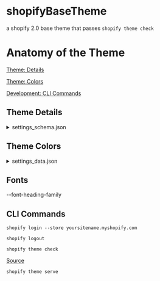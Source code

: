 # shopifyBaseTheme

a shopify 2.0 base theme that passes `shopify theme check`

# Anatomy of the Theme

[Theme: Details]()

[Theme: Colors]()

[Development: CLI Commands](#cli-commands)

## Theme Details

<details>
  <summary>settings_schema.json</summary>
  
  ```json
  {
    "name": "theme_info",
    "theme_name": "Dawn",
    "theme_version": "2.5.0",
    "theme_author": "Shopify",
    "theme_documentation_url": "https://help.shopify.com/manual/online-store/themes/os20/themes-by-shopify/dawn",
    "theme_support_url": "https://support.shopify.com/"
  },
  ```
</details>

## Theme Colors

<details>
  <summary>settings_data.json</summary>
  
  ```json
  "Craft": {
  "colors_solid_button_labels": "#EFECEC",
  "colors_accent_1": "#2A332F",
  "colors_accent_2": "#476154",
  "colors_text": "#1C1A1A",
  "colors_outline_button_labels": "#7B8382",
  "colors_background_1": "#EFECEC",
  "colors_background_2": "#C1BCAE",
  "type_header_font": "americana_n4",
  "type_body_font": "quattrocento_sans_n4",
  "sections": {
     "footer": {
      "type": "footer",
      "settings": {
        "color_scheme": "accent-1"
       },
      "blocks": {
        "menu": {
        "type": "link_list"
         },
         "text": {
           "type": "text"
          }
       },
       "block_order": [
         "menu",
         "text"
       ]
   }
   }
  }
  ```
</details>

</hr>

## Fonts

--font-heading-family

## CLI Commands

`shopify login --store yoursitename.myshopify.com`

`shopify logout`

`shopify theme check`

[Source](https://shopify.dev/changelog/online-store-2-0-detect-theme-errors-with-theme-check)

`shopify theme serve`
